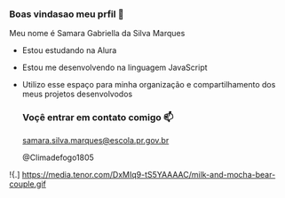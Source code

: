 ### Boas vindasao meu prfil 💓

Meu nome é Samara Gabriella da Silva Marques

- Estou estudando na Alura
- Estou me desenvolvendo na linguagem JavaScript
- Utilizo esse espaço para minha organização e compartilhamento dos meus projetos desenvolvodos

  ### Voçê entrar em contato comigo 📫

  samara.silva.marques@escola.pr.gov.br
  
  @Climadefogo1805

!{.] https://media.tenor.com/DxMIq9-tS5YAAAAC/milk-and-mocha-bear-couple.gif
 
